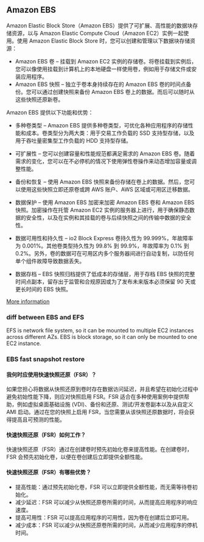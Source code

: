 ## Amazon EBS
Amazon Elastic Block Store（Amazon EBS）提供了可扩展、高性能的数据块存储资源，以与 Amazon Elastic Compute Cloud（Amazon EC2）实例一起使用。使用 Amazon Elastic Block Store 时，您可以创建和管理以下数据块存储资源：

- Amazon EBS 卷 – 挂载到 Amazon EC2 实例的存储卷。将卷挂载到实例后，您可以像使用挂载到计算机上的本地硬盘一样使用卷，例如用于存储文件或安装应用程序。
- Amazon EBS 快照 – 独立于卷本身持续存在的 Amazon EBS 卷的时间点备份。您可以通过创建快照来备份 Amazon EBS 卷上的数据。而后可以随时从这些快照还原新卷。


Amazon EBS 提供以下功能和优势：

- 多种卷类型 – Amazon EBS 提供多种卷类型，可优化各种应用程序的存储性能和成本。卷类型分为两大类：用于交易工作负载的 SSD 支持型存储，以及用于吞吐量密集型工作负载的 HDD 支持型存储。

- 可扩展性 – 您可以创建容量和性能规范都满足需求的 Amazon EBS 卷。随着需求的变化，您可以在不必停机的情况下使用弹性卷操作来动态增加容量或调整性能。

- 备份和恢复 – 使用 Amazon EBS 快照来备份存储在卷上的数据。然后，您可以使用这些快照立即还原卷或跨 AWS 账户、AWS 区域或可用区迁移数据。

- 数据保护 – 使用 Amazon EBS 加密来加密 Amazon EBS 卷和 Amazon EBS 快照。加密操作在托管 Amazon EC2 实例的服务器上进行，用于确保静态数据的安全性，以及在实例和其挂载的卷与后续快照之间的传输中数据的安全性。

- 数据可用性和持久性 – io2 Block Express 卷持久性为 99.999%，年故障率为 0.001%。其他卷类型持久性为 99.8% 到 99.9%，年故障率为 0.1% 到 0.2%。另外，卷的数据可在可用区内多个服务器间进行自动复制，以防任何单个组件故障导致数据丢失。

- 数据存档 – EBS 快照归档提供了低成本的存储层，用于存档 EBS 快照的完整时间点副本，留存出于监管和合规原因或为了发布未来版本必须保留 90 天或更长时间的 EBS 快照。

[More information](https://docs.aws.amazon.com/zh_cn/ebs/latest/userguide/what-is-ebs.html)

### diff between EBS and EFS

EFS is network file system, so it can be mounted to multiple EC2 instances across different AZs.
EBS is block storage, so it can only be mounted to one EC2 instance.

### EBS fast snapshot restore

#### 我何时应使用快速快照还原（FSR）？
如果您担心将数据从快照还原到卷时存在数据访问延迟，并且希望在初始化过程中避免初始性能下降，则应对快照启用 FSR。FSR 适合在多种使用案例中提供帮助，例如虚拟桌面基础设施 (VDI)、备份和还原、测试/开发卷副本以及从自定义 AMI 启动。通过在您的快照上启用 FSR，当您需要从该快照还原数据时，将会获得提高且可预测的性能。

#### 快速快照还原（FSR）如何工作？

快速快照还原（FSR）通过在创建卷时预先初始化卷来提高性能。在创建卷时，FSR 会预先初始化卷，以便在卷创建后立即提供全额性能。

#### 快速快照还原（FSR）有哪些优势？

- 提高性能：通过预先初始化卷，FSR 可以立即提供全额性能，而无需等待卷初始化。
- 减少延迟：FSR 可以减少从快照还原卷所需的时间，从而提高应用程序的响应速度。
- 提高可用性：FSR 可以提高应用程序的可用性，因为卷在创建后立即可用。
- 减少成本：FSR 可以减少从快照还原卷所需的时间，从而减少应用程序的停机时间。

